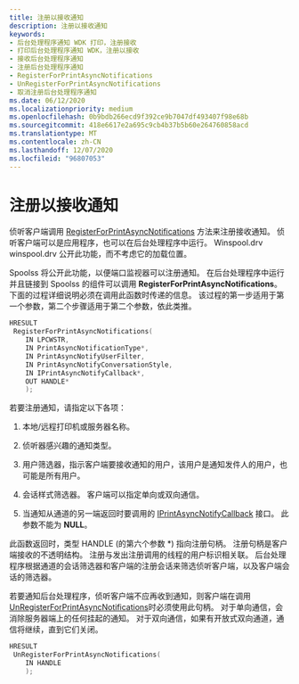 ```yaml
---
title: 注册以接收通知
description: 注册以接收通知
keywords:
- 后台处理程序通知 WDK 打印，注册接收
- 打印后台处理程序通知 WDK，注册以接收
- 接收后台处理程序通知
- 注册后台处理程序通知
- RegisterForPrintAsyncNotifications
- UnRegisterForPrintAsyncNotifications
- 取消注册后台处理程序通知
ms.date: 06/12/2020
ms.localizationpriority: medium
ms.openlocfilehash: 0b9bdb266ecd9f392ce9b7047df493407f98e68b
ms.sourcegitcommit: 418e6617e2a695c9cb4b37b5b60e264760858acd
ms.translationtype: MT
ms.contentlocale: zh-CN
ms.lasthandoff: 12/07/2020
ms.locfileid: "96807053"
---
```

# <a name="registering-to-receive-notifications"></a>注册以接收通知

侦听客户端调用 [RegisterForPrintAsyncNotifications](/windows/win32/api/prnasnot/nf-prnasnot-registerforprintasyncnotifications) 方法来注册接收通知。 侦听客户端可以是应用程序，也可以在后台处理程序中运行。 Winspool.drv winspool.drv 公开此功能，而不考虑它的加载位置。

Spoolss 将公开此功能，以便端口监视器可以注册通知。 在后台处理程序中运行并且链接到 Spoolss 的组件可以调用 **RegisterForPrintAsyncNotifications**。 下面的过程详细说明必须在调用此函数时传递的信息。 该过程的第一步适用于第一个参数，第二个步骤适用于第二个参数，依此类推。

```cpp
HRESULT
 RegisterForPrintAsyncNotifications(
    IN LPCWSTR,
    IN PrintAsyncNotificationType*,
    IN PrintAsyncNotifyUserFilter,
    IN PrintAsyncNotifyConversationStyle,
    IN IPrintAsyncNotifyCallback*,
    OUT HANDLE*
    );
```

若要注册通知，请指定以下各项：

1. 本地/远程打印机或服务器名称。

1. 侦听器感兴趣的通知类型。

1. 用户筛选器，指示客户端要接收通知的用户，该用户是通知发件人的用户，也可能是所有用户。

1. 会话样式筛选器。 客户端可以指定单向或双向通信。

1. 当通知从通道的另一端返回时要调用的 [IPrintAsyncNotifyCallback](/windows/win32/api/prnasnot/nn-prnasnot-iprintasyncnotifycallback) 接口。 此参数不能为 **NULL**。

此函数返回时，类型 HANDLE (的第六个参数 \*) 指向注册句柄。 注册句柄是客户端接收的不透明结构。 注册与发出注册调用的线程的用户标识相关联。 后台处理程序根据通道的会话筛选器和客户端的注册会话来筛选侦听客户端，以及客户端会话的筛选器。

若要通知后台处理程序，侦听客户端不应再收到通知，则客户端在调用 [UnRegisterForPrintAsyncNotifications](/windows/win32/api/prnasnot/nf-prnasnot-unregisterforprintasyncnotifications)时必须使用此句柄。 对于单向通信，会消除服务器端上的任何挂起的通知。 对于双向通信，如果有开放式双向通道，通信将继续，直到它们关闭。

```cpp
HRESULT
 UnRegisterForPrintAsyncNotifications(
    IN HANDLE
    );
```
